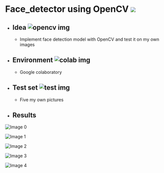 # Face_detector using OpenCV ![](https://github.com/Antanskas/Face_detector_cv2/blob/master/repository_images/opencv.png)

* ## Idea ![opencv img](https://github.com/Antanskas/Face_detector_cv2/blob/master/repository_images/idea.png)
  * Implement face detection model with OpenCV and test it on my own images  

* ## Environment ![colab img](https://github.com/Antanskas/Face_detector_cv2/blob/master/repository_images/colab.png)
  * Google colaboratory 

* ## Test set ![test img](https://github.com/Antanskas/Face_detector_cv2/blob/master/repository_images/books.png)
  * Five my own pictures 

* ## Results

![Image 0](https://github.com/Antanskas/Face_detector_cv2/blob/master/outputs/test_0.jpg)

![Image 1](https://github.com/Antanskas/Face_detector_cv2/blob/master/outputs/test_1.jpg)

![Image 2](https://github.com/Antanskas/Face_detector_cv2/blob/master/outputs/test_2.jpg)

![Image 3](https://github.com/Antanskas/Face_detector_cv2/blob/master/outputs/test_3.jpg)

![Image 4](https://github.com/Antanskas/Face_detector_cv2/blob/master/outputs/test_4.jpg)

